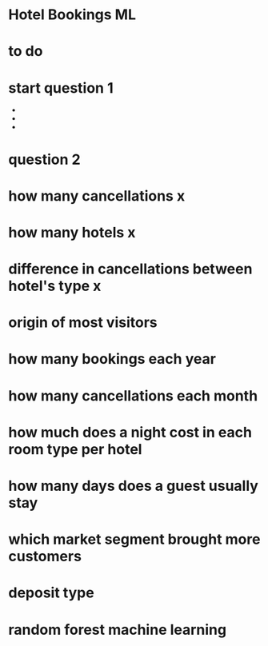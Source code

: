 # Hotel Bookings ML
# to do
# start question 1
-
-
-

# question 2
# how many cancellations x
# how many hotels x
# difference in cancellations between hotel's type x
# origin of most visitors
# how many bookings each year
# how many cancellations each month
# how much does a night cost in each room type per hotel
# how many days does a guest usually stay
# which market segment brought more customers
# deposit type
# random forest machine learning
